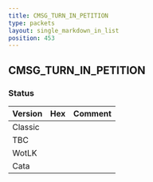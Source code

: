 ```yaml
---
title: CMSG_TURN_IN_PETITION
type: packets
layout: single_markdown_in_list
position: 453
---
```


## CMSG_TURN_IN_PETITION

### Status

Version | Hex | Comment
---------- | ---------- | ---------- 
Classic |  |  
TBC |  |  
WotLK |  |  
Cata |  |  
